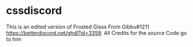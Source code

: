 # cssdiscord
This is an edited version of Frosted Glass From Gibbu#1211 https://betterdiscord.net/ghdl?id=3359. All Credits for the source Code go to him
